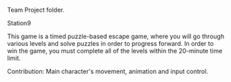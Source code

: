 Team Project folder.

Station9

This game is a timed puzzle-based escape game, where you will go through various levels and solve puzzles in order to progress forward. In order to win the game, you must complete all of the levels within the 20-minute time limit.

Contribution: Main character's movement, animation and input control.

